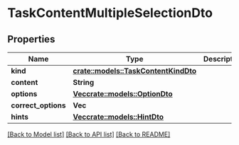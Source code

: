 # TaskContentMultipleSelectionDto

## Properties

Name | Type | Description | Notes
------------ | ------------- | ------------- | -------------
**kind** | [**crate::models::TaskContentKindDto**](TaskContentKindDto.md) |  | 
**content** | **String** |  | 
**options** | [**Vec<crate::models::OptionDto>**](OptionDto.md) |  | 
**correct_options** | **Vec<u16>** |  | 
**hints** | [**Vec<crate::models::HintDto>**](HintDto.md) |  | 

[[Back to Model list]](../README.md#documentation-for-models) [[Back to API list]](../README.md#documentation-for-api-endpoints) [[Back to README]](../README.md)


